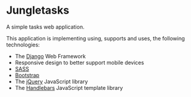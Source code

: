 # Jungletasks 

A simple tasks web application. 

This application is implementing using, supports and uses, the following technologies:

* The [Django][ref-django] Web Framework 
* Responsive design to better support mobile devices 
* [SASS][ref-sass]
* [Bootstrap][ref-bootstrap]
* The [jQuery][ref-jquery] JavaScript library
* The [Handlebars][ref-handlebars] JavaScript template library 

[ref-django]: https://www.djangoproject.com/ "Django Web Framework"
[ref-sass]: http://sass-lang.com/ "SASS"
[ref-bootstrap]: http://getbootstrap.com/ "Bootstrap"
[ref-jquery]: http://jquery.com/ "jQuery JavaScript library"
[ref-handlebars]: http://handlebarsjs.com/ "Handlebars JavaScript library"

